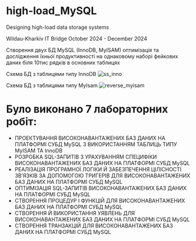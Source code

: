# high-load_MySQL
Designing high-load data storage systems

Wildau-Kharkiv IT Bridge
October 2024 - December 2024

Створення двух БД MySQL (InnoDB, MyISAM) оптимізація та дослідження їхньої продуктивності на однаковому наборі фейкових даних біля 10тис рядків в основних таблицях

Схема БД з  таблицями  типу  InnoDB 
![ss_inno](https://github.com/user-attachments/assets/fdf46de7-2267-4d15-8365-e70ee4ddbfc7)

Схема БД з  таблицями  типу  MyIsam 
![reverse_myisam](https://github.com/user-attachments/assets/467ed568-46c0-4d87-9a2a-2a277adb4435)


# Було виконано 7 лабораторних робіт: 
- ПРОЕКТУВАННЯ ВИСОКОНАВАНТАЖЕНИХ БАЗ ДАНИХ  НА ПЛАТФОРМІ СУБД MySQL З ВИКОРИСТАННЯМ ТАБЛИЦЬ ТИПУ MyISAM ТА InnoDB
- РОЗРОБКА SQL-ЗАПИТІВ З УРАХУВАННЯМ СПЕЦИФІКИ ВИСОКОНАВАНТАЖЕНИХ БАЗ ДАНИХ НА ПЛАТФОРМІ СУБД MySQL
- РЕАЛІЗАЦІЯ ПРОГРАМНОЇ ЛОГІКИ Й ЗАБЕЗПЕЧЕННЯ ЦІЛІСНОСТІ ЗВ’ЯЗКІВ ЗА ДОПОМОГОЮ ТРИГЕРІВ ДЛЯ ВИСОКОНАВАНТАЖЕНИХ БАЗ ДАНИХ НА ПЛАТФОРМІ СУБД MySQL
- ОПТИМІЗАЦІЯ SQL-ЗАПИТІВ ВИСОКОНАВАНТАЖЕНИХ БАЗ ДАНИХ НА ПЛАТФОРМІ СУБД MySQL
- СТВОРЕННЯ ПРОЦЕДУР І ФУНКЦІЙ ДЛЯ ВИСОКОНАВАНТАЖЕНИХ БАЗ ДАНИХ НА ПЛАТФОРМІ СУБД MySQL
- СТВОРЕННЯ Й ВИКОРИСТАННЯ УЯВЛЕНЬ ДЛЯ ВИСОКОНАВАНТАЖЕНИХ БАЗ ДАНИХ НА ПЛАТФОРМІ СУБД MySQL
- СТВОРЕННЯ ТРАНЗАКЦІЙ ДЛЯ ВИСОКОНАВАНТАЖЕНИХ БАЗ ДАНИХ НА ПЛАТФОРМІ СУБД MySQL
